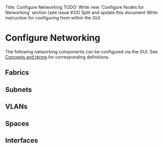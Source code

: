 Title: Configure Networking
TODO: 	Write new 'Configure Nodes for Networking' section (see issue #33)
	Split and update this document
	Write instruction for configuring from within the GUI


# Configure Networking

The following networking components can be configured via the GUI. See
[Concepts and terms](intro-concepts.md) for corresponding definitions.


## Fabrics


## Subnets


## VLANs


## Spaces


## Interfaces

